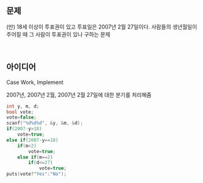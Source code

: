 ## 문제
(만) 18세 이상이 투표권이 있고 투표일은 2007년 2월 27일이다. 사람들의 생년월일이 주어질 때 그 사람이 투표권이 있나 구하는 문제

<br/>

## 아이디어
Case Work, Implement

2007년, 2007년 2월, 2007년 2월 27일에 대한 분기를 처리해줌
```c
int y, m, d;
bool vote;
vote=false;
scanf("%d%d%d", &y, &m, &d);
if(2007-y>18)
	vote=true;
else if(2007-y==18)
	if(m<2)
		vote=true;
	else if(m==2)
		if(d<=27)
			vote=true;
puts(vote?"Yes":"No");
```
